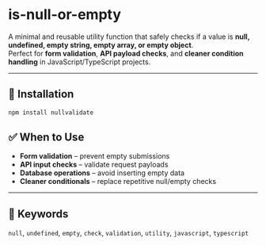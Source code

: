 # is-null-or-empty

A minimal and reusable utility function that safely checks if a value is **null, undefined, empty string, empty array, or empty object**.  
Perfect for **form validation**, **API payload checks**, and **cleaner condition handling** in JavaScript/TypeScript projects.

---

## 🚀 Installation

```bash
npm install nullvalidate
```

## ✅ When to Use

- **Form validation** – prevent empty submissions
- **API input checks** – validate request payloads
- **Database operations** – avoid inserting empty data
- **Cleaner conditionals** – replace repetitive null/empty checks

---

## 🔑 Keywords

`null`, `undefined`, `empty`, `check`, `validation`, `utility`, `javascript`, `typescript`

